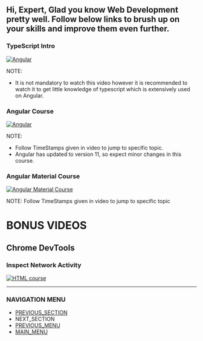 
## Hi, Expert, Glad you know Web Development pretty well. Follow below links to brush up on your skills and improve them even further.
### TypeScript Intro
[![Angular](https://img.youtube.com/vi/RjqTo_dfw4w/0.jpg)](https://www.youtube.com/watch?v=RjqTo_dfw4w)

NOTE:
- It is not mandatory to watch this video however it is recommended to watch it to get little knowledge of typescript which is extensively used on Angular.
### Angular Course
[![Angular](https://img.youtube.com/vi/2OHbjep_WjQ/0.jpg)](https://www.youtube.com/watch?v=2OHbjep_WjQ)

NOTE:
- Follow TimeStamps given in video to jump to specific topic.
- Angular has updated to version 11, so expect minor changes in this course.

### Angular Material Course
[![Angular Material Course](https://img.youtube.com/vi/jUfEn032IL8/0.jpg)](https://www.youtube.com/watch?v=jUfEn032IL8)

NOTE: Follow TimeStamps given in video to jump to specific topic


# BONUS VIDEOS
## Chrome DevTools

### Inspect Network Activity
[![HTML course](https://img.youtube.com/vi/e1gAyQuIFQo/0.jpg)](https://www.youtube.com/watch?v=e1gAyQuIFQo)

------------------------------------------------------
### NAVIGATION MENU
- [PREVIOUS_SECTION](../inter/interDoc.md)
- NEXT_SECTION
- [PREVIOUS_MENU](../webDev.md)
- [MAIN_MENU](/README.md)